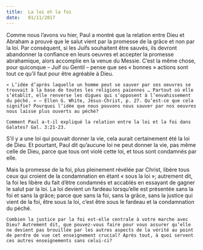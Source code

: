 ```yaml
---
title:  La loi et la foi
date:   01/11/2017
---
```


Comme nous l’avons vu hier, Paul a montré que la relation entre Dieu et Abraham a prouvé que le salut vient par la promesse de la grâce et non par la loi. Par conséquent, si les Juifs souhaitent être sauvés, ils devront abandonner la confiance en leurs oeuvres et accepter la promesse abrahamique, alors accomplie en la venue du Messie. C’est la même chose, pour quiconque – Juif ou Gentil – pense que ses « bonnes » actions sont tout ce qu’il faut pour être agréable à Dieu.

`« L’idée d’après laquelle un homme peut se sauver par ses oeuvres se trouvait à la base de toutes les religions païennes … Partout où elle s’établit, elle renverse les digues qui s’opposent à l’envahissement du péché. » – Ellen G. White, Jésus-Christ, p. 27. Qu’est-ce que cela signifie? Pourquoi l’idée que nous pouvons nous sauver par nos oeuvres nous laisse plus ouverts au péché? `

`Comment Paul a-t-il expliqué la relation entre la loi et la foi dans Galates? Gal. 3:21-23.`


S’il y a une loi qui pouvait donner la vie, cela aurait certainement été la loi de Dieu. Et pourtant, Paul dit qu’aucune loi ne peut donner la vie, pas même celle de Dieu, parce que tous ont violé cette loi, et tous sont condamnés par elle. 

Mais la promesse de la foi, plus pleinement révélée par Christ, libère tous ceux qui croient de la condamnation en étant « sous la loi »; autrement dit, la foi les libère du fait d’être condamnés et accablés en essayant de gagner le salut par la loi. La loi devient un fardeau lorsqu’elle est présentée sans la foi et sans la grâce; parce que sans la foi, sans la grâce, sans la justice qui vient de la foi, être sous la loi, c’est être sous le fardeau et la condamnation du péché. 

`Combien la justice par la foi est-elle centrale à votre marche avec Dieu? Autrement dit, que pouvez-vous faire pour vous assurer qu’elle ne devient pas brouillée par les autres aspects de la vérité au point de perdre de vue cet enseignement crucial? Après tout, à quoi servent ces autres enseignements sans celui-ci?` 